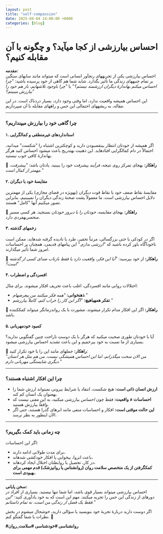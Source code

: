 ```yaml
---
layout: post
title: "self-compassion"
date: 2025-04-04 14:08:00 +0000
categories: [blog]
---
```

# **احساس بیارزشی از کجا میآید؟ و چگونه با آن مقابله کنیم؟**  

**مقدمه:**  
احساس بیارزشی یکی از تجربههای رنجآور انسانی است که میتواند مانند سایهای سنگین بر تمام جنبههای زندگی ما تأثیر بگذارد. شاید شما هم گاهی از خود پرسیده باشید: *"چرا احساس میکنم بهاندازهٔ دیگران ارزشمند نیستم؟"* یا *"چرا باوجود تلاشهایم، باز هم خود را بیارزش میبینم؟"*  

این احساس همیشه واقعیت ندارد، اما وقتی وجود دارد، بسیار دردناک است. در این مقاله، به ریشههای احتمالی این حس و راههای مقابله با آن میپردازیم.  

---  

### **چرا گاهی خود را بیارزش میپنداریم؟**  

#### **۱. استانداردهای غیرمنطقی و کمالگرایی**  
اگر همیشه از خودتان انتظار بینقصبودن دارید و کوچکترین اشتباه را "شکست" میدانید، احتمالاً در دام کمالگرایی افتادهاید. این ذهنیت بهتدریج باعث میشود احساس کنید هرگز بهاندازهٔ کافی خوب نیستید.  

🔹 **راهکار:** بهجای تمرکز روی نتیجه، *فرآیند پیشرفت* خود را ببینید. یادتان باشد: *"پیشرفت، مهمتر از کمال است."*  

#### **۲. مقایسهٔ خود با دیگران**  
مقایسهٔ نقاط ضعف خود با نقاط قوت دیگران (بهویژه در فضای مجازی) یکی از مهمترین دلایل احساس بیارزشی است. ما معمولاً پشت صحنهٔ زندگی دیگران را نمیبینیم، بنابراین تصور میکنیم آنها "کامل" هستند.  

🔹 **راهکار:** بهجای مقایسه، *خودتان را با دیروز خودتان* بسنجید. هر کسی مسیر منحصربهفردی دارد.  

#### **۳. زخمهای گذشته**  
اگر در کودکی یا حتی بزرگسالی، مرتباً تحقیر، طرد یا نادیده گرفته شدهاید، ممکن است ناخودآگاه باور کرده باشید که *"ارزشی ندارم."* این پیامهای قدیمی، همچنان بر احساسات امروز شما تأثیر میگذارند.  

🔹 **راهکار:** از خود بپرسید: *"آیا این فکر، واقعیت دارد یا فقط بازتاب صدای کسی از گذشته است؟"*  

#### **۴. افسردگی و اضطراب**  
اختلالات روانی مانند افسردگی، اغلب باعث تحریف افکار میشوند. برای مثال:  
- **ذهنخوانی:** *"همه فکر میکنند من بیعرضهام."*  
- **تفکر همهیاهیچ:** *"اگر این کار را خراب کنم، کاملاً بیارزشم."*  

🔹 **راهکار:** اگر این افکار مدام تکرار میشوند، مشورت با یک رواندرمانگر میتواند کمککننده باشد.  

#### **۵. کمبود خودمهربانی**  
آیا با خودتان طوری صحبت میکنید که هرگز با یک دوستِ ناراحت چنین گفتگویی ندارید؟ بسیاری از ما نسبت به خود بیرحمیم و این باعث تشدید احساس بیارزشی میشود.  

🔹 **راهکار:** جملهای مانند این را با خود تکرار کنید:  
*"من الان سخت میگذرانم، اما این احساس همیشگی نیست. من هم مثل هر انسان دیگری شایستگی مهربانی دارم."*  

---  

### **چرا این افکار اشتباه هستند؟**  
- **ارزش انسان ذاتی است:** هیچ شکست، انتقاد یا شرایط بیرونی نمیتواند ارزش شما را بهعنوان یک انسان کم کند.  
- **احساسات ≠ واقعیت:** فقط چون *احساس* بیارزشی میکنید، به این معنی نیست که *واقعاً* بیارزش هستید.  
- **این حالت موقتی است:** افکار و احساسات منفی مانند ابرهای گذرا هستند، حتی اگر الآن اینطور به نظر نرسد.  

---  

### **چه زمانی باید کمک بگیریم؟**  
اگر این احساسات:  
- برای مدت طولانی ادامه دارند،  
- باعث انزوا، بیخوابی یا افکار خودکشی شدهاند،  
- در کار، تحصیل یا روابطتان اختلال ایجاد کردهاند،  
**کمکگرفتن از یک متخصص سلامت روان (روانشناس یا روانپزشک) قدم مهمی برای بهبودی است.**  

---  

**سخن پایانی:**  
احساس بیارزشی میتواند بسیار قوی باشد، اما شما تنها نیستید. بسیاری از افراد در دورهای از زندگی این حس را تجربه میکنند. مهم این است که به خود یادآوری کنید: *"این فقط یک فصل از زندگی من است، نه تمام داستانم."*  

اگر دوست دارید دربارهٔ تجربهٔ خود بنویسید یا سؤالی دارید، خوشحال میشوم در بخش نظرات با شما گفتگو کنم. 💛  

**#روانشناسی #خودشناسی #سلامت_روان**  


<script type="application/ld+json">
{
  "@context": "https://schema.org",
  "@type": "FAQPage",
  "mainEntity": [
    {
      "@type": "Question",
      "name": "آیا احساس بیارزشی نشانه افسردگی است؟",
      "acceptedAnswer": {
        "@type": "Answer",
        "text": "بله، این احساس می‌تواند یکی از علائم افسردگی یا اضطراب باشد، اما همیشه به معنای بیماری نیست. اگر همراه با علائمی مثل بی‌خوابی، بی‌اشتهایی یا افکار منفی مداوم باشد، مشورت با روانشناس ضروری است."
      }
    },
    {
      "@type": "Question",
      "name": "چرا مدام خودم را با دیگران مقایسه می‌کنم؟",
      "acceptedAnswer": {
        "@type": "Answer",
        "text": "مقایسه اجتماعی رفتاری طبیعی است، اما فضای مجازی آن را تشدید می‌کند. تمرین «تمرکز بر مسیر شخصی» و محدود کردن استفاده از شبکه‌های اجتماعی می‌تواند کمک‌کننده باشد."
      }
    },
    {
      "@type": "Question",
      "name": "چگونه خودمهربانی (Self-Compassion) را تمرین کنم؟",
      "acceptedAnswer": {
        "@type": "Answer",
        "text": "با خودتان مانند یک دوست مهربان صحبت کنید. جملاتی مثل: «این احساس موقتی است» یا «من حق اشتباه دارم» را تکرار کنید. تمرینات ذهن‌آگاهی (Mindfulness) اضطراب را کاهش می‌دهد."
      }
    },
    {
      "@type": "Question",
      "name": "آیا دارو برای درمان احساس بیارزشی وجود دارد؟",
      "acceptedAnswer": {
        "@type": "Answer",
        "text": "اگر این احساس ناشی از افسردگی باشد، روانپزشک ممکن است دارو تجویز کند. اما معمولاً ترکیب «رواندرمانی + تغییر سبک زندگی» مؤثرتر است."
      }
    },
    {
      "@type": "Question",
      "name": "چرا موفقیت‌هایم همیشه احساس بیارزشی را از بین نمی‌برند؟",
      "acceptedAnswer": {
        "@type": "Answer",
        "text": "چون ارزش واقعی انسان وابسته به دستاوردهای بیرونی نیست. درمان این احساس نیاز به بازسازی باورهای درونی درباره خودتان دارد."
      }
    }
  ]
}
</script>
